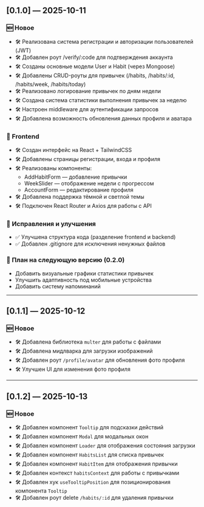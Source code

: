 ## [0.1.0] — 2025-10-11

### 🆕 Новое

- 🛠️ Реализована система регистрации и авторизации пользователей (JWT)
- 🛠️ Добавлен роут /verify/:code для подтверждения аккаунта
- 🛠️ Созданы основные модели User и Habit (через Mongoose)
- 🛠️ Добавлены CRUD-роуты для привычек (/habits, /habits/:id, /habits/week, /habits/today)
- 🛠️ Реализовано логирование привычек по дням недели
- 🛠️ Создана система статистики выполнения привычек за неделю
- 🛠️ Настроен middleware для аутентификации запросов
- 🛠️ Добавлена возможность обновления данных профиля и аватара

### 🎨 Frontend

- 🛠️ Создан интерфейс на React + TailwindCSS
- 🛠️ Добавлены страницы регистрации, входа и профиля
- 🛠️ Реализованы компоненты:
  - AddHabitForm — добавление привычки
  - WeekSlider — отображение недели с прогрессом
  - AccountForm — редактирование профиля
- 🛠️ Добавлена поддержка тёмной и светлой темы
- 🛠️ Подключен React Router и Axios для работы с API

### 🐞 Исправления и улучшения

- ✅ Улучшена структура кода (разделение frontend и backend)
- ✅ Добавлен .gitignore для исключения ненужных файлов

### 🧠 План на следующую версию (0.2.0)

- Добавить визуальные графики статистики привычек
- Улучшить адаптивность под мобильные устройства
- Добавить систему напоминаний

---

## [0.1.1] — 2025-10-12

### 🆕 Новое

- 🛠️ Добавлена библиотека `multer` для работы с файлами
- 🛠️ Добавлена мидлварка для загрузки изображений
- 🛠️ Добавлен роут `/profile/avatar` для обновления фото профиля
- 🛠️ Улучшен UI для изменения фото профиля

---

## [0.1.2] — 2025-10-13

### 🆕 Новое

- 🛠️ Добавлен компонент `Tooltip` для подсказки действий
- 🛠️ Добавлен компонент `Modal` для модальных окон
- 🛠️ Добавлен компонент `Loader` для отображения состояния загрузки
- 🛠️ Добавлен компонент `HabitsList` для списка привычек
- 🛠️ Добавлен компонент `HabitItem` для отображения привычки
- 🛠️ Добавлен контекст `habitsContext` для работы с привычками
- 🛠️ Добавлен хук `useTooltipPosition` для позиционирования компонента `Tooltip`
- 🛠️ Добавлен роут delete `/habits/:id` для удаления привычки